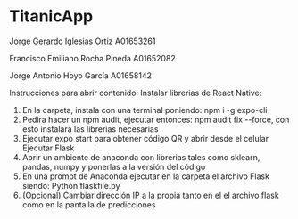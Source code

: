 # TitanicApp
Jorge Gerardo Iglesias Ortiz      A01653261

Francisco Emiliano Rocha Pineda   A01652082

Jorge Antonio Hoyo García         A01658142

Instrucciones para abrir contenido:
Instalar librerias de React Native:
1. En la carpeta, instala con una terminal poniendo: npm i -g expo-cli
2. Pedira hacer un npm audit, ejecutar entonces: npm audit fix --force, con esto instalará las librerias necesarias
3. Ejecutar expo start para obtener código QR y abrir desde el celular
Ejecutar Flask
1. Abrir un ambiente de anaconda con librerias tales como sklearn, pandas, numpy y ponerlas a la versión del código
2. En una prompt de Anaconda ejecutar en la carpeta el archivo Flask siendo: Python flaskfile.py
3. (Opcional) Cambiar dirección IP a la propia tanto en el el archivo flask como en la pantalla de predicciones
